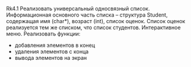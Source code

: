 Rk4.1
Реализовать универсальный односвязный список. Информационная основного часть списка – структура Student, содержащая имя (char*), возраст (int), список оценок. Список оценок реализуется тем же списком, что список студентов.  Интерактивное меню.
Реализовать функции:
- добавления элементов в конец
- удаления элементов с конца
- вывода элементов на экран
